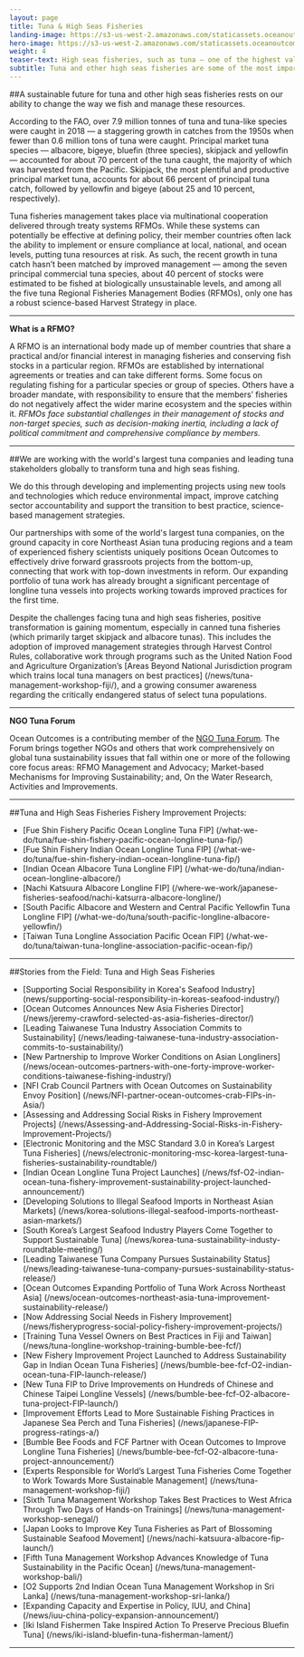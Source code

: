 ```yaml
---
layout: page
title: Tuna & High Seas Fisheries
landing-image: https://s3-us-west-2.amazonaws.com/staticassets.oceanoutcomes.org/rollover+images/tuna-hover.jpg
hero-image: https://s3-us-west-2.amazonaws.com/staticassets.oceanoutcomes.org/hero+photos/tunahero.jpg
weight: 4
teaser-text: High seas fisheries, such as tuna — one of the highest valued and most sought after species — are seeing record global catches, but tuna and other high seas fisheries continue to face sustainability challenges without adequate on the water monitoring and science-based, collaborative international management.
subtitle: Tuna and other high seas fisheries are some of the most important but challenging fisheries to sustainably manage.
---
```


##A sustainable future for tuna and other high seas fisheries rests on our ability to change the way we fish and manage these resources.

According to the FAO, over 7.9 million tonnes of tuna and tuna-like species were caught in 2018 — a staggering growth in catches from the 1950s when fewer than 0.6 million tons of tuna were caught. Principal market tuna species — albacore, bigeye, bluefin (three species), skipjack and yellowfin — accounted for about 70 percent of the tuna caught, the majority of which was harvested from the Pacific. Skipjack, the most plentiful and productive principal market tuna, accounts for about 66 percent of principal tuna catch, followed by yellowfin and bigeye (about 25 and 10 percent, respectively). 

Tuna fisheries management takes place via multinational cooperation delivered through treaty systems RFMOs. While these systems can potentially be effective at defining policy, their member countries often lack the ability to implement or ensure compliance at local, national, and ocean levels, putting tuna resources at risk. As such, the recent growth in tuna catch hasn’t been matched by improved management — among the seven principal commercial tuna species, about 40 percent of stocks were estimated to be fished at biologically unsustainable levels, and among all the five tuna Regional Fisheries Management Bodies (RFMOs), only one has a robust science-based Harvest Strategy in place.

----

**What is a RFMO?**

A RFMO is an international body made up of member countries that share a practical and/or financial interest in managing fisheries and conserving fish stocks in a particular region. RFMOs are established by international agreements or treaties and can take different forms. Some focus on regulating fishing for a particular species or group of species. Others have a broader mandate, with responsibility to ensure that the members’ fisheries do not negatively affect the wider marine ecosystem and the species within it. *RFMOs face substantial challenges in their management of stocks and non-target species, such as decision-making inertia, including a lack of political commitment and comprehensive compliance by members.*

----
##We are working with the world's largest tuna companies and leading tuna stakeholders globally to transform tuna and high seas fishing.

We do this through developing and implementing projects using new tools and technologies which reduce environmental impact, improve catching sector accountability and support the transition to best practice, science-based management strategies.

Our partnerships with some of the world's largest tuna companies, on the ground capacity in core Northeast Asian tuna producing regions and a team of experienced fishery scientists uniquely positions Ocean Outcomes to effectively drive forward grassroots projects from the bottom-up, connecting that work with top-down investments in reform. Our expanding portfolio of tuna work has already brought a significant percentage of longline tuna vessels into projects working towards improved practices for the first time.

Despite the challenges facing tuna and high seas fisheries, positive transformation is gaining momentum, especially in canned tuna fisheries (which primarily target skipjack and albacore tunas). This includes the adoption of improved management strategies through Harvest Control Rules, collaborative work through programs such as the United Nation Food and Agriculture Organization’s [Areas Beyond National Jurisdiction program which trains local tuna managers on best practices] (/news/tuna-management-workshop-fiji/), and a growing consumer awareness regarding the critically endangered status of select tuna populations.

----

**NGO Tuna Forum**

Ocean Outcomes is a contributing member of the <a href="https://ngotunaforum.org/" target="_blank">NGO Tuna Forum</a>. The Forum brings together NGOs and others that work comprehensively on global tuna sustainability issues that fall within one or more of the following core focus areas: RFMO Management and Advocacy; Market-based Mechanisms for Improving Sustainability; and, On the Water Research, Activities and Improvements.

---
##Tuna and High Seas Fisheries Fishery Improvement Projects:

* [Fue Shin Fishery Pacific Ocean Longline Tuna FIP] (/what-we-do/tuna/fue-shin-fishery-pacific-ocean-longline-tuna-fip/)
* [Fue Shin Fishery Indian Ocean Longline Tuna FIP] (/what-we-do/tuna/fue-shin-fishery-indian-ocean-longline-tuna-fip/)
* [Indian Ocean Albacore Tuna Longline FIP] (/what-we-do/tuna/indian-ocean-longline-albacore/)
* [Nachi Katsuura Albacore Longline FIP] (/where-we-work/japanese-fisheries-seafood/nachi-katsurra-albacore-longline/)
* [South Pacific Albacore and Western and Central Pacific Yellowfin Tuna Longline FIP] (/what-we-do/tuna/south-pacific-longline-albacore-yellowfin/)
* [Taiwan Tuna Longline Association Pacific Ocean FIP] (/what-we-do/tuna/taiwan-tuna-longline-association-pacific-ocean-fip/)

---
##Stories from the Field: Tuna and High Seas Fisheries

* [Supporting Social Responsibility in Korea's Seafood Industry] (news/supporting-social-responsibility-in-koreas-seafood-industry/)
* [Ocean Outcomes Announces New Asia Fisheries Director] (/news/jeremy-crawford-selected-as-asia-fisheries-director/)
* [Leading Taiwanese Tuna Industry Association Commits to Sustainability] (/news/leading-taiwanese-tuna-industry-association-commits-to-sustainability/)
* [New Partnership to Improve Worker Conditions on Asian Longliners] (/news/ocean-outcomes-partners-with-one-forty-improve-worker-conditions-taiwanese-fishing-industry/)
* [NFI Crab Council Partners with Ocean Outcomes on Sustainability Envoy Position] (/news/NFI-partner-ocean-outcomes-crab-FIPs-in-Asia/)
* [Assessing and Addressing Social Risks in Fishery Improvement Projects] (/news/Assessing-and-Addressing-Social-Risks-in-Fishery-Improvement-Projects/)
* [Electronic Monitoring and the MSC Standard 3.0 in Korea’s Largest Tuna Fisheries] (/news/electronic-monitoring-msc-korea-largest-tuna-fisheries-sustainability-roundtable/)
* [Indian Ocean Longline Tuna Project Launches] (/news/fsf-O2-indian-ocean-tuna-fishery-improvement-sustainability-project-launched-announcement/)
* [Developing Solutions to Illegal Seafood Imports in Northeast Asian Markets] (/news/korea-solutions-illegal-seafood-imports-northeast-asian-markets/)
* [South Korea’s Largest Seafood Industry Players Come Together to Support Sustainable Tuna] (/news/korea-tuna-sustainability-industy-roundtable-meeting/)
* [Leading Taiwanese Tuna Company Pursues Sustainability Status] (/news/leading-taiwanese-tuna-company-pursues-sustainability-status-release/)
* [Ocean Outcomes Expanding Portfolio of Tuna Work Across Northeast Asia] (/news/ocean-outcomes-northeast-asia-tuna-improvement-sustainability-release/)
* [Now Addressing Social Needs in Fishery Improvement] (/news/fisheryprogress-social-policy-fishery-improvement-projects/)
* [Training Tuna Vessel Owners on Best Practices in Fiji and Taiwan] (/news/tuna-longline-workshop-training-bumble-bee-fcf/)
* [New Fishery Improvement Project Launched to Address Sustainability Gap in Indian Ocean Tuna Fisheries] (/news/bumble-bee-fcf-O2-indian-ocean-tuna-FIP-launch-release/)
* [New Tuna FIP to Drive Improvements on Hundreds of Chinese and Chinese Taipei Longline Vessels] (/news/bumble-bee-fcf-O2-albacore-tuna-project-FIP-launch/)
* [Improvement Efforts Lead to More Sustainable Fishing Practices in Japanese Sea Perch and Tuna Fisheries] (/news/japanese-FIP-progress-ratings-a/)
* [Bumble Bee Foods and FCF Partner with Ocean Outcomes to Improve Longline Tuna Fisheries] (/news/bumble-bee-fcf-O2-albacore-tuna-project-announcement/)
* [Experts Responsible for World’s Largest Tuna Fisheries Come Together to Work Towards More Sustainable Management] (/news/tuna-management-workshop-fiji/)
* [Sixth Tuna Management Workshop Takes Best Practices to West Africa Through Two Days of Hands-on Trainings] (/news/tuna-management-workshop-senegal/)
* [Japan Looks to Improve Key Tuna Fisheries as Part of Blossoming Sustainable Seafood Movement] (/news/nachi-katsuura-albacore-fip-launch/)
* [Fifth Tuna Management Workshop Advances Knowledge of Tuna Sustainability in the Pacific Ocean] (/news/tuna-management-workshop-bali/)
* [O2 Supports 2nd Indian Ocean Tuna Management Workshop in Sri Lanka] (/news/tuna-management-workshop-sri-lanka/)
* [Expanding Capacity and Expertise in Policy, IUU, and China] (/news/iuu-china-policy-expansion-announcement/)
* [Iki Island Fishermen Take Inspired Action To Preserve Precious Bluefin Tuna] (/news/iki-island-bluefin-tuna-fisherman-lament/)

---
